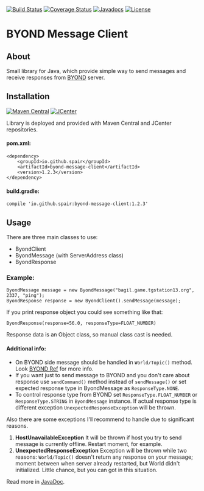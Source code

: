 [![Build Status](https://travis-ci.org/SpaiR/byond-message-client.svg?branch=master)](https://travis-ci.org/SpaiR/byond-message-client) 
[![Coverage Status](https://coveralls.io/repos/github/SpaiR/byond-message-client/badge.svg?branch=master)](https://coveralls.io/github/SpaiR/byond-message-client?branch=master)
[![Javadocs](https://www.javadoc.io/badge/io.github.spair/byond-message-client.svg)](https://www.javadoc.io/doc/io.github.spair/byond-message-client)
[![License](http://img.shields.io/badge/license-MIT-blue.svg)](http://www.opensource.org/licenses/MIT)

# BYOND Message Client
## About 
Small library for Java, which provide simple way to send messages and receive responses from [BYOND](http://www.byond.com/) server.

## Installation
[![Maven Central](https://img.shields.io/maven-central/v/io.github.spair/byond-message-client.svg?style=flat)](http://search.maven.org/#search|ga|1|g:"io.github.spair"a:"byond-message-client")
[![JCenter](https://img.shields.io/bintray/v/spair/io.github.spair/byond-message-client.svg?label=jcenter)](https://bintray.com/spair/io.github.spair/byond-message-client/_latestVersion)

Library is deployed and provided with Maven Central and JCenter repositories.
#### pom.xml:
```
<dependency>
    <groupId>io.github.spair</groupId>
    <artifactId>byond-message-client</artifactId>
    <version>1.2.3</version>
</dependency>
```
#### build.gradle:
```
compile 'io.github.spair:byond-message-client:1.2.3'
```

## Usage
There are three main classes to use:
- ByondClient
- ByondMessage (with ServerAddress class)
- ByondResponse

### Example:
```
ByondMessage message = new ByondMessage("bagil.game.tgstation13.org", 2337, "ping");
ByondResponse response = new ByondClient().sendMessage(message);
```
If you print response object you could see something like that: 
```
ByondResponse(response=56.0, responseType=FLOAT_NUMBER)
```
Response data is an Object class, so manual class cast is needed.

#### Additional info:
* On BYOND side message should be handled in `World/Topic()` method. Look [BYOND Ref](http://www.byond.com/docs/ref/info.html#/world/proc/Topic) for more info.
* If you want just to send message to BYOND and you don't care about response use `sendCommand()` method instead of `sendMessage()` or set expected response type in ByondMessage as `ResponseType.NONE`.
* To control response type from BYOND set `ResponseType.FLOAT_NUMBER` or `ResponseType.STRING` in `ByondMessage` instance.
If actual response type is different exception `UnexpectedResponseException` will be thrown.

Also there are some exceptions I'll recommend to handle due to significant reasons.
1) __HostUnavailableException__ It will be thrown if host you try to send message is currently offline. Restart moment, for example.
2) __UnexpectedResponseException__ Exception will be thrown while two reasons: `World/Topic()` doesn't return any response on your message; moment between when server already restarted, but World didn't initialized. Little chance, but you can got in this situation.

Read more in [JavaDoc](https://www.javadoc.io/doc/io.github.spair/byond-message-client).
